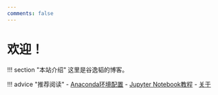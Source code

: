 ```yaml
---
comments: false
---
```

# 欢迎！
<!-- !!! shadow ""
    <br>
    <img src="./ZJUT_logo.png" class="logo-img" style="width: 70px; height: 70px; display: block; margin: 0 auto; text-align: center">
    <div align="center" style="font-size:20px;margin:15px;color:#484a4fff">
        谷逸韬的博客
    </div>
    <div align="center" style="font-size:28px;font-weight:bold;color:#505153ff">
        『 Python与人工智能 』
    </div>
    <div align="center" style="font-size:20px;margin:15px;color:#484a4fff">
       课程资源平台
    </div>
    <br> -->
!!! section "本站介绍"
    这里是谷逸韬的博客。

!!! advice "推荐阅读"
    - [Anaconda环境配置](./tech/tools/anaconda/anaconda_env.md)
    - [Jupyter Notebook教程](./tech/tools/jupyter_notebook/jupyter_notebook.md)
    - [关于](./about/about.md)



